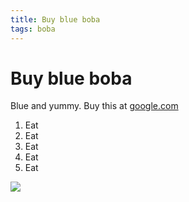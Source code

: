 ```yaml
---
title: Buy blue boba
tags: boba
---
```


# Buy blue boba

Blue and yummy. Buy this at [google.com](https://google.com)

1. Eat
2. Eat
3. Eat
4. Eat
5. Eat

![](https://raw.githubusercontent.com/aheze/SupportDocs/DataSource/Images/blueBoba.jpg)
